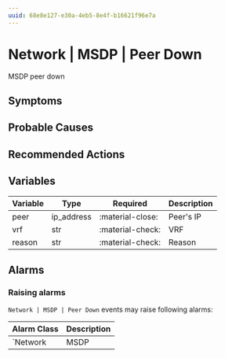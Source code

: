 ```yaml
---
uuid: 68e8e127-e30a-4eb5-8e4f-b16621f96e7a
---
```

# Network | MSDP | Peer Down

MSDP peer down

## Symptoms

## Probable Causes

## Recommended Actions

## Variables

Variable | Type | Required | Description
--- | --- | --- | ---
peer | ip_address | :material-close: | Peer's IP
vrf | str | :material-check: | VRF
reason | str | :material-check: | Reason

## Alarms

### Raising alarms

`Network | MSDP | Peer Down` events may raise following alarms:

Alarm Class | Description
--- | ---
`Network | MSDP | Peer Down` | dispose
